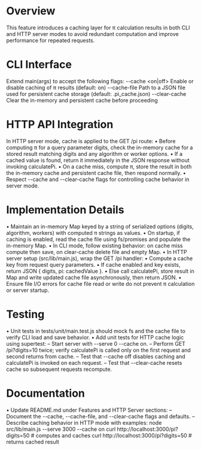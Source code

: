# Overview
This feature introduces a caching layer for π calculation results in both CLI and HTTP server modes to avoid redundant computation and improve performance for repeated requests.

# CLI Interface
Extend main(args) to accept the following flags:
--cache <on|off>         Enable or disable caching of π results (default: on)
--cache-file <file>      Path to a JSON file used for persistent cache storage (default: .pi_cache.json)
--clear-cache            Clear the in-memory and persistent cache before proceeding

# HTTP API Integration
In HTTP server mode, cache is applied to the GET /pi route:
• Before computing π for a query parameter digits, check the in-memory cache for a stored result matching digits and any algorithm or worker options.
• If a cached value is found, return it immediately in the JSON response without invoking calculatePi.
• On a cache miss, compute π, store the result in both the in-memory cache and persistent cache file, then respond normally.
• Respect --cache and --clear-cache flags for controlling cache behavior in server mode.

# Implementation Details
• Maintain an in-memory Map keyed by a string of serialized options (digits, algorithm, workers) with computed π strings as values.
• On startup, if caching is enabled, read the cache file using fs/promises and populate the in-memory Map.
• In CLI mode, follow existing behavior: on cache miss compute then save, on clear-cache delete file and empty Map.
• In HTTP server setup (src/lib/main.js), wrap the GET /pi handler:
  • Compute a cache key from request query parameters.
  • If cache enabled and key exists, return JSON { digits, pi: cachedValue }.
  • Else call calculatePi, store result in Map and write updated cache file asynchronously, then return JSON.
• Ensure file I/O errors for cache file read or write do not prevent π calculation or server startup.

# Testing
• Unit tests in tests/unit/main.test.js should mock fs and the cache file to verify CLI load and save behavior.
• Add unit tests for HTTP cache logic using supertest:
  – Start server with --serve 0 --cache on.
  – Perform GET /pi?digits=10 twice; verify calculatePi is called only on the first request and second returns from cache.
  – Test that --cache off disables caching and calculatePi is invoked on each request.
  – Test that --clear-cache resets cache so subsequent requests recompute.

# Documentation
• Update README.md under Features and HTTP Server sections:
  – Document the --cache, --cache-file, and --clear-cache flags and defaults.
  – Describe caching behavior in HTTP mode with examples:
      node src/lib/main.js --serve 3000 --cache on
      curl http://localhost:3000/pi?digits=50  # computes and caches
      curl http://localhost:3000/pi?digits=50  # returns cached result
